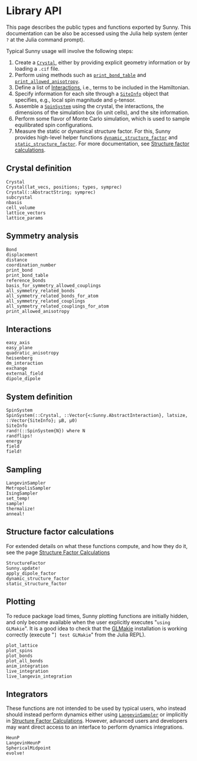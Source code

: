 # Library API

This page describes the public types and functions exported by Sunny. This documentation can be also be accessed using the Julia help system (enter `?` at the Julia command prompt).

Typical Sunny usage will involve the following steps:

1. Create a [`Crystal`](@ref), either by providing explicit geometry information or by loading a `.cif` file.
2. Perform using methods such as [`print_bond_table`](@ref) and [`print_allowed_anisotropy`](@ref).
3. Define a list of [Interactions](@ref), i.e., terms to be included in the Hamiltonian.
4. Specify information for each site through a [`SiteInfo`](@ref) object that specifies, e.g., local spin magnitude and ``g``-tensor.
5. Assemble a [`SpinSystem`](@ref) using the crystal, the interactions, the dimensions of the simulation box (in unit cells), and the site information.
6. Perform some flavor of Monte Carlo simulation, which is used to sample equilibrated spin configurations.
7. Measure the static or dynamical structure factor. For this, Sunny
   provides high-level helper functions [`dynamic_structure_factor`](@ref) and
   [`static_structure_factor`](@ref). For more documentation, see [Structure factor
   calculations](@ref).


## Crystal definition

```@docs
Crystal
Crystal(lat_vecs, positions; types, symprec)
Crystal(::AbstractString; symprec)
subcrystal
nbasis
cell_volume
lattice_vectors
lattice_params
```

## Symmetry analysis

```@docs
Bond
displacement
distance
coordination_number
print_bond
print_bond_table
reference_bonds
basis_for_symmetry_allowed_couplings
all_symmetry_related_bonds
all_symmetry_related_bonds_for_atom
all_symmetry_related_couplings
all_symmetry_related_couplings_for_atom
print_allowed_anisotropy
```

## Interactions

```@docs
easy_axis
easy_plane
quadratic_anisotropy
heisenberg
dm_interaction
exchange
external_field
dipole_dipole
```

## System definition

```@docs
SpinSystem
SpinSystem(::Crystal, ::Vector{<:Sunny.AbstractInteraction}, latsize, ::Vector{SiteInfo}; μB, μ0)
SiteInfo
rand!(::SpinSystem{N}) where N
randflips!
energy
field
field!
```

## Sampling

```@docs
LangevinSampler
MetropolisSampler
IsingSampler
set_temp!
sample!
thermalize!
anneal!
```

## Structure factor calculations

For extended details on what these functions compute, and how they do it,
see the page [Structure Factor Calculations](@ref)

```@docs
StructureFactor
Sunny.update!
apply_dipole_factor
dynamic_structure_factor
static_structure_factor
```

## Plotting

To reduce package load times, Sunny plotting functions are initially hidden, and only become available when the user explicitly executes "`using GLMakie`". It is a good idea to check that the [GLMakie](https://github.com/JuliaPlots/Makie.jl/tree/master/GLMakie) installation is working correctly (execute "`] test GLMakie`" from the Julia REPL).


```@docs
plot_lattice
plot_spins
plot_bonds
plot_all_bonds
anim_integration
live_integration
live_langevin_integration
```

## Integrators

These functions are not intended to be used by typical users, who instead
should instead perform dynamics either using [`LangevinSampler`](@ref) or implicitly in [Structure Factor Calculations](@ref). However, advanced users and developers may want direct access to an interface to perform dynamics
integrations.

```@docs
HeunP
LangevinHeunP
SphericalMidpoint
evolve!
```